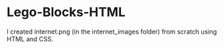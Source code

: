 # Lego-Blocks-HTML

I created internet.png (in the internet_images folder) from scratch using
HTML and CSS.
